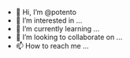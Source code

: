 - 👋 Hi, I’m @potento
- 👀 I’m interested in ...
- 🌱 I’m currently learning ...
- 💞️ I’m looking to collaborate on ...
- 📫 How to reach me ...

<!---
potento/potento is a ✨ special ✨ repository because its `README.md` (this file) appears on your GitHub profile.
You can click the Preview link to take a look at your changes.
--->
